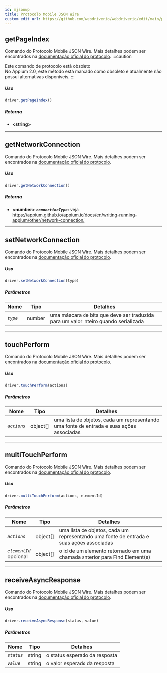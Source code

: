```yaml
---
id: mjsonwp
title: Protocolo Mobile JSON Wire
custom_edit_url: https://github.com/webdriverio/webdriverio/edit/main/packages/wdio-protocols/src/protocols/mjsonwp.ts
---
```


## getPageIndex
Comando do Protocolo Mobile JSON Wire. Mais detalhes podem ser encontrados na [documentação oficial do protocolo](https://github.com/appium/appium-base-driver/blob/master/docs/mjsonwp/protocol-methods.md#mobile-json-wire-protocol-endpoints).
:::caution

Este comando de protocolo está obsoleto<br />No Appium 2.0, este método está marcado como obsoleto e atualmente não possui alternativas disponíveis.
:::

##### Uso

```js
driver.getPageIndex()
```


##### Retorna

- **&lt;string&gt;**



---

## getNetworkConnection
Comando do Protocolo Mobile JSON Wire. Mais detalhes podem ser encontrados na [documentação oficial do protocolo](https://github.com/SeleniumHQ/mobile-spec/blob/master/spec-draft.md#device-modes).

##### Uso

```js
driver.getNetworkConnection()
```


##### Retorna

- **&lt;number&gt;**
            **<code><var>connectionType</var></code>:** veja https://appium.github.io/appium.io/docs/en/writing-running-appium/other/network-connection/


---

## setNetworkConnection
Comando do Protocolo Mobile JSON Wire. Mais detalhes podem ser encontrados na [documentação oficial do protocolo](https://github.com/SeleniumHQ/mobile-spec/blob/master/spec-draft.md#device-modes).

##### Uso

```js
driver.setNetworkConnection(type)
```


##### Parâmetros

<table>
  <thead>
    <tr>
      <th>Nome</th><th>Tipo</th><th>Detalhes</th>
    </tr>
  </thead>
  <tbody>
    <tr>
      <td><code><var>type</var></code></td>
      <td>number</td>
      <td>uma máscara de bits que deve ser traduzida para um valor inteiro quando serializada</td>
    </tr>
  </tbody>
</table>



---

## touchPerform
Comando do Protocolo Mobile JSON Wire. Mais detalhes podem ser encontrados na [documentação oficial do protocolo](https://github.com/SeleniumHQ/mobile-spec/blob/master/spec-draft.md#touch-gestures).

##### Uso

```js
driver.touchPerform(actions)
```


##### Parâmetros

<table>
  <thead>
    <tr>
      <th>Nome</th><th>Tipo</th><th>Detalhes</th>
    </tr>
  </thead>
  <tbody>
    <tr>
      <td><code><var>actions</var></code></td>
      <td>object[]</td>
      <td>uma lista de objetos, cada um representando uma fonte de entrada e suas ações associadas</td>
    </tr>
  </tbody>
</table>



---

## multiTouchPerform
Comando do Protocolo Mobile JSON Wire. Mais detalhes podem ser encontrados na [documentação oficial do protocolo](https://github.com/SeleniumHQ/mobile-spec/blob/master/spec-draft.md#touch-gestures).

##### Uso

```js
driver.multiTouchPerform(actions, elementId)
```


##### Parâmetros

<table>
  <thead>
    <tr>
      <th>Nome</th><th>Tipo</th><th>Detalhes</th>
    </tr>
  </thead>
  <tbody>
    <tr>
      <td><code><var>actions</var></code></td>
      <td>object[]</td>
      <td>uma lista de objetos, cada um representando uma fonte de entrada e suas ações associadas</td>
    </tr>
    <tr>
      <td><code><var>elementId</var></code><br /><span className="label labelWarning">opcional</span></td>
      <td>object[]</td>
      <td>o id de um elemento retornado em uma chamada anterior para Find Element(s)</td>
    </tr>
  </tbody>
</table>



---

## receiveAsyncResponse
Comando do Protocolo Mobile JSON Wire. Mais detalhes podem ser encontrados na [documentação oficial do protocolo](https://github.com/appium/appium-base-driver/blob/master/docs/mjsonwp/protocol-methods.md#mobile-json-wire-protocol-endpoints).

##### Uso

```js
driver.receiveAsyncResponse(status, value)
```


##### Parâmetros

<table>
  <thead>
    <tr>
      <th>Nome</th><th>Tipo</th><th>Detalhes</th>
    </tr>
  </thead>
  <tbody>
    <tr>
      <td><code><var>status</var></code></td>
      <td>string</td>
      <td>o status esperado da resposta</td>
    </tr>
    <tr>
      <td><code><var>value</var></code></td>
      <td>string</td>
      <td>o valor esperado da resposta</td>
    </tr>
  </tbody>
</table>